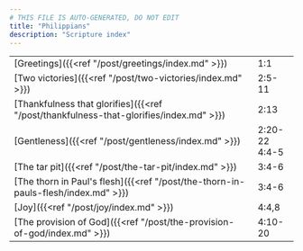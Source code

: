 ```yaml
---
# THIS FILE IS AUTO-GENERATED, DO NOT EDIT
title: "Philippians"
description: "Scripture index"
---
```


|  |  |
| --- | --- |
| [Greetings]({{<ref "/post/greetings/index.md" >}}) | 1:1 |
| [Two victories]({{<ref "/post/two-victories/index.md" >}}) | 2:5-11 |
| [Thankfulness that glorifies]({{<ref "/post/thankfulness-that-glorifies/index.md" >}}) | 2:13 |
| [Gentleness]({{<ref "/post/gentleness/index.md" >}}) | 2:20-22 <br/> 4:4-5 |
| [The tar pit]({{<ref "/post/the-tar-pit/index.md" >}}) | 3:4-6 |
| [The thorn in Paul's flesh]({{<ref "/post/the-thorn-in-pauls-flesh/index.md" >}}) | 3:4-6 |
| [Joy]({{<ref "/post/joy/index.md" >}}) | 4:4,8 |
| [The provision of God]({{<ref "/post/the-provision-of-god/index.md" >}}) | 4:10-20 |

